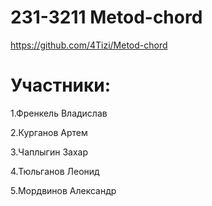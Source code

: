 # 231-3211 Metod-chord
https://github.com/4Tizi/Metod-chord
# Участники:
1.Френкель Владислав 

2.Курганов Артем

3.Чаплыгин Захар

4.Тюльганов Леонид

5.Мордвинов Александр
